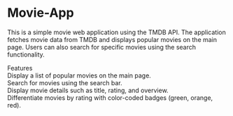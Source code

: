 # Movie-App

This is a simple movie web application using the TMDB API. The application fetches movie data from TMDB and displays popular movies on the main page. Users can also search for specific movies using the search functionality.

Features <br>
Display a list of popular movies on the main page. <br>
Search for movies using the search bar. <br>
Display movie details such as title, rating, and overview.<br>
Differentiate movies by rating with color-coded badges (green, orange, red).<br>
